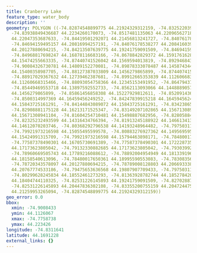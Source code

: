 ```yaml
---
title: Cranberry Lake
feature_type: water_body
description: ''
geometry: POLYGON ((-74.82874548899775 44.21924329312159, -74.83252203929011 44.21924329312159,
  -74.83938849436687 44.2234260170073, -74.8517481135063 44.22096562718006, -74.84179175364424
  44.22047353687633, -74.84419501292071 44.21456813241727, -74.84076178538277 44.21333776527494,
  -74.84694159495157 44.20816994257191, -74.84076178538277 44.20841603964927, -74.83938849436687
  44.20127880694215, -74.84213507639775 44.19241759091509, -74.84694159495157 44.17863082844243,
  -74.84968817698247 44.16878116683166, -74.8678842829372 44.15917616284812, -74.86857092844514
  44.15474255663335, -74.87440741526042 44.1569594013819, -74.89294684396867 44.15129396593499,
  -74.90084326730781 44.14809152270081, -74.89878333078487 44.14587434482809, -74.87887061106072
  44.15400358987705, -74.88127387033809 44.1456279865899, -74.87440741526042 44.14020784523554,
  -74.88917029367632 44.12739462387681, -74.89912665353839 44.11260668315466, -74.89088690744573
  44.11260668315466, -74.88093054758366 44.12345153491952, -74.86479437815278 44.13872953850149,
  -74.85449469553718 44.13897592552733, -74.8562113093066 44.14488890570768, -74.86239111887541
  44.1456279865899, -74.85861456858308 44.15227929812611, -74.85209143625983 44.15917616284812,
  -74.8500314997369 44.16459456249252, -74.84247839915218 44.16459456249252, -74.84591162669011
  44.15843725161291, -74.84144843089072 44.15843725161291, -74.83423865305953 44.16311686648746,
  -74.82908881175128 44.16213171525347, -74.83149207102865 44.15671308941104, -74.82531226145893
  44.15671308941104, -74.81604254710481 44.15498887682956, -74.82805884348981 44.14390345013742,
  -74.82325232493599 44.14316434766394, -74.81913245188922 44.14661341337242, -74.80917609202716
  44.14612070203746, -74.80368292796538 44.14193248964482, -74.79750311839656 44.14143973923999,
  -74.79921973216598 44.15055495599578, -74.80883276927362 44.14956959501546, -74.80333960521186
  44.15424991315709, -74.79921973216598 44.15794463898171, -74.78480017650361 44.16681103709817,
  -74.77587378490301 44.16705730691389, -74.77587378490301 44.17222873552575, -74.78789008128803
  44.17173623805042, -74.79132330882685 44.17173623805042, -74.79303992259626 44.17616856726831,
  -74.78960669505743 44.17789216088612, -74.78892004954949 44.18133919697828, -74.79612982738068
  44.18158540613096, -74.78480017650361 44.18995590553083, -74.78308356273419 44.19635607366278,
  -74.78720343578097 44.20127880694215, -74.78789008128803 44.20669333851377, -74.79475653636568
  44.20767774533186, -74.79475653636568 44.19807907709433, -74.79750311839656 44.19315607648024,
  -74.80299628245834 44.18552461273293, -74.81363928782744 44.18527842003138, -74.82496893870541
  44.18404744110325, -74.82531226145893 44.19241759091509, -74.82702887522835 44.1948791734788,
  -74.82531226145893 44.20447836302108, -74.83355200755159 44.20472447552238, -74.83080542552069
  44.21259953265094, -74.82874548899775 44.21924329312159))
geo_error: 0.0
bbox:
  xmin: -74.9008433
  ymin: 44.1126067
  xmax: -74.7758738
  ymax: 44.223426
longitude: -74.8311641
latitude: 44.1691228
external_links: {}
---
```

